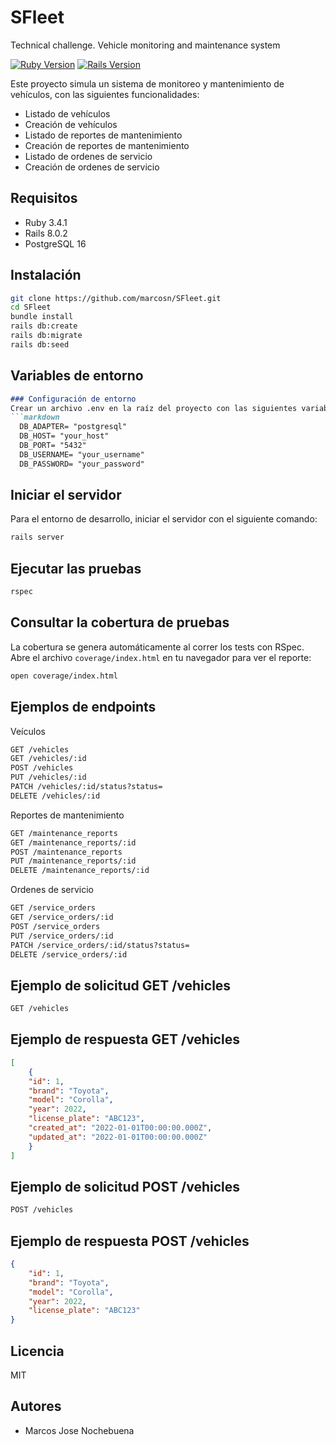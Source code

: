 # SFleet
Technical challenge. Vehicle monitoring and maintenance system

[![Ruby Version](https://img.shields.io/badge/ruby-3.4.1-blue)](https://www.ruby-lang.org/en/downloads/)
[![Rails Version](https://img.shields.io/badge/rails-8.0.2-blue)](https://rubyonrails.org/)

Este proyecto simula un sistema de monitoreo y mantenimiento de vehículos, con las siguientes funcionalidades:

- Listado de vehículos
- Creación de vehículos
- Listado de reportes de mantenimiento
- Creación de reportes de mantenimiento
- Listado de ordenes de servicio
- Creación de ordenes de servicio

## Requisitos

- Ruby 3.4.1
- Rails 8.0.2
- PostgreSQL 16

## Instalación

```bash
git clone https://github.com/marcosn/SFleet.git
cd SFleet
bundle install
rails db:create
rails db:migrate
rails db:seed
```

## Variables de entorno
```markdown
### Configuración de entorno
Crear un archivo .env en la raíz del proyecto con las siguientes variables:
```markdown
  DB_ADAPTER= "postgresql"
  DB_HOST= "your_host"
  DB_PORT= "5432"
  DB_USERNAME= "your_username"
  DB_PASSWORD= "your_password"
```

## Iniciar el servidor
Para el entorno de desarrollo, iniciar el servidor con el siguiente comando:
```bash
rails server
```
## Ejecutar las pruebas
```bash
rspec
```
## Consultar la cobertura de pruebas
La cobertura se genera automáticamente al correr los tests con RSpec.
Abre el archivo `coverage/index.html` en tu navegador para ver el reporte:

```bash
open coverage/index.html
```
## Ejemplos de endpoints
Veículos
```markdown
GET /vehicles
GET /vehicles/:id
POST /vehicles
PUT /vehicles/:id
PATCH /vehicles/:id/status?status=
DELETE /vehicles/:id
```

Reportes de mantenimiento
```markdown
GET /maintenance_reports
GET /maintenance_reports/:id
POST /maintenance_reports
PUT /maintenance_reports/:id
DELETE /maintenance_reports/:id
```
Ordenes de servicio
```markdown
GET /service_orders
GET /service_orders/:id
POST /service_orders
PUT /service_orders/:id
PATCH /service_orders/:id/status?status=
DELETE /service_orders/:id
```

## Ejemplo de solicitud GET /vehicles
```bash
GET /vehicles
```

## Ejemplo de respuesta GET /vehicles
```json
[
    {
    "id": 1,
    "brand": "Toyota",
    "model": "Corolla",
    "year": 2022,
    "license_plate": "ABC123",
    "created_at": "2022-01-01T00:00:00.000Z",
    "updated_at": "2022-01-01T00:00:00.000Z"
    }
]
```

## Ejemplo de solicitud POST /vehicles
```bash
POST /vehicles
```

## Ejemplo de respuesta POST /vehicles
```json
{
    "id": 1,
    "brand": "Toyota",
    "model": "Corolla",
    "year": 2022,
    "license_plate": "ABC123"
}
```

## Licencia
MIT

## Autores
- Marcos Jose Nochebuena
